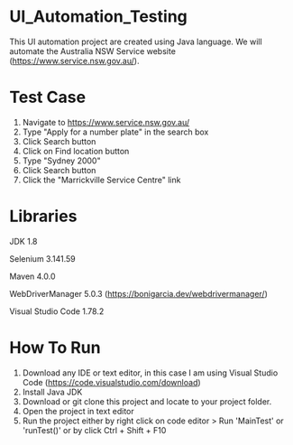 # UI_Automation_Testing
This UI automation project are created using Java language. We will automate the Australia NSW Service website (https://www.service.nsw.gov.au/).

# Test Case
1. Navigate to https://www.service.nsw.gov.au/
2. Type "Apply for a number plate" in the search box
3. Click Search button
4. Click on Find location button
5. Type "Sydney 2000"
6. Click Search button
7. Click the "Marrickville Service Centre" link

# Libraries
JDK 1.8

Selenium 3.141.59

Maven 4.0.0

WebDriverManager 5.0.3 (https://bonigarcia.dev/webdrivermanager/)

Visual Studio Code 1.78.2

# How To Run
1. Download any IDE or text editor, in this case I am using Visual Studio Code (https://code.visualstudio.com/download)
2. Install Java JDK
3. Download or git clone this project and locate to your project folder.
4. Open the project in text editor
5. Run the project either by right click on code editor > Run 'MainTest' or 'runTest()' or by click Ctrl + Shift + F10
